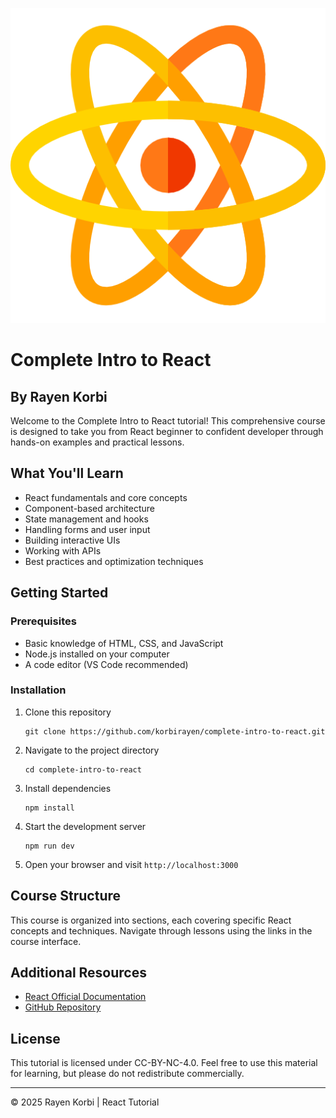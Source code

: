 <p align="center"><img alt="react logo" title="React" src="./public/images/course-icon.png" /></p>

# Complete Intro to React

## By Rayen Korbi

Welcome to the Complete Intro to React tutorial! This comprehensive course is designed to take you from React beginner to confident developer through hands-on examples and practical lessons.

## What You'll Learn

- React fundamentals and core concepts
- Component-based architecture
- State management and hooks
- Handling forms and user input
- Building interactive UIs
- Working with APIs
- Best practices and optimization techniques

## Getting Started

### Prerequisites

- Basic knowledge of HTML, CSS, and JavaScript
- Node.js installed on your computer
- A code editor (VS Code recommended)

### Installation

1. Clone this repository
   ```
   git clone https://github.com/korbirayen/complete-intro-to-react.git
   ```

2. Navigate to the project directory
   ```
   cd complete-intro-to-react
   ```

3. Install dependencies
   ```
   npm install
   ```

4. Start the development server
   ```
   npm run dev
   ```

5. Open your browser and visit `http://localhost:3000`

## Course Structure

This course is organized into sections, each covering specific React concepts and techniques. Navigate through lessons using the links in the course interface.

## Additional Resources

- [React Official Documentation](https://react.dev)
- [GitHub Repository](https://github.com/korbirayen)

## License

This tutorial is licensed under CC-BY-NC-4.0. Feel free to use this material for learning, but please do not redistribute commercially.

---

© 2025 Rayen Korbi | React Tutorial

